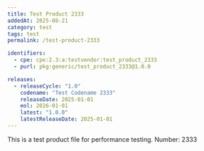 ```yaml
---
title: Test Product 2333
addedAt: 2025-08-21
category: test
tags: test
permalink: /test-product-2333

identifiers:
  - cpe: cpe:2.3:a:testvendor:test_product_2333
  - purl: pkg:generic/test_product_2333@1.0.0

releases:
  - releaseCycle: "1.0"
    codename: "Test Codename 2333"
    releaseDate: 2025-01-01
    eol: 2026-01-01
    latest: "1.0.0"
    latestReleaseDate: 2025-01-01
---
```


This is a test product file for performance testing. Number: 2333
